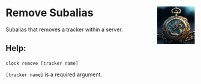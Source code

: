 <h1>Remove Subalias<img align="right" src="../../Data/main.png" width="100px"></h1>

Subalias that removes a tracker within a server.

## Help:
`clock remove [tracker name]`

`[tracker name]` is a required argument.